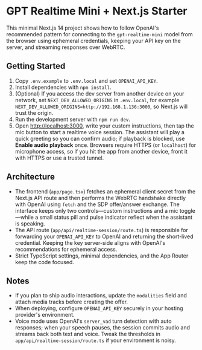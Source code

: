 # GPT Realtime Mini + Next.js Starter

This minimal Next.js 14 project shows how to follow OpenAI's recommended pattern for connecting to the `gpt-realtime-mini` model from the browser using ephemeral credentials, keeping your API key on the server, and streaming responses over WebRTC.

## Getting Started

1. Copy `.env.example` to `.env.local` and set `OPENAI_API_KEY`.
2. Install dependencies with `npm install`.
3. (Optional) If you access the dev server from another device on your network, set `NEXT_DEV_ALLOWED_ORIGINS` in `.env.local`, for example `NEXT_DEV_ALLOWED_ORIGINS=http://192.168.1.136:3000`, so Next.js will trust the origin.
4. Run the development server with `npm run dev`.
5. Open [http://localhost:3000](http://localhost:3000), write your custom instructions, then tap the mic button to start a realtime voice session. The assistant will play a quick greeting so you can confirm audio; if playback is blocked, use **Enable audio playback** once. Browsers require HTTPS (or `localhost`) for microphone access, so if you hit the app from another device, front it with HTTPS or use a trusted tunnel.

## Architecture

- The frontend (`app/page.tsx`) fetches an ephemeral client secret from the Next.js API route and then performs the WebRTC handshake directly with OpenAI using `fetch` and the SDP offer/answer exchange. The interface keeps only two controls—custom instructions and a mic toggle—while a small status pill and pulse indicator reflect when the assistant is speaking.
- The API route (`app/api/realtime-session/route.ts`) is responsible for forwarding your `OPENAI_API_KEY` to OpenAI and returning the short-lived credential. Keeping the key server-side aligns with OpenAI's recommendations for ephemeral access.
- Strict TypeScript settings, minimal dependencies, and the App Router keep the code focused.

## Notes

- If you plan to ship audio interactions, update the `modalities` field and attach media tracks before creating the offer.
- When deploying, configure `OPENAI_API_KEY` securely in your hosting provider's environment.
- Voice mode uses OpenAI's `server_vad` turn detection with auto responses; when your speech pauses, the session commits audio and streams back both text and voice. Tweak the thresholds in `app/api/realtime-session/route.ts` if your environment is noisy.
